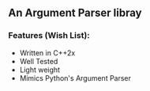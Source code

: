 ## An Argument Parser libray
### Features (Wish List):
* Written in C++2x
* Well Tested
* Light weight
* Mimics Python's Argument Parser

